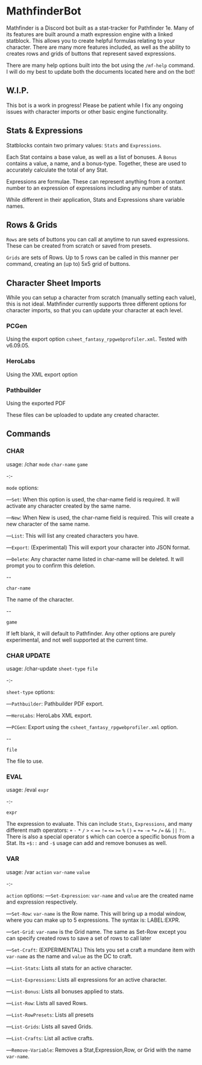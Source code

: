 # MathfinderBot

Mathfinder is a Discord bot built as a stat-tracker for Pathfinder 1e. Many of its features are built around a math expression engine with a linked statblock. This allows you to create helpful formulas relating to your character. There are many more features included, as well as the ability to creates rows and grids of buttons that represent saved expressions.

There are many help options built into the bot using the `/mf-help` command. I will do my best to update both the documents located here and on the bot!

## W.I.P.
This bot is a work in progress! Please be patient while I fix any ongoing issues with character imports or other basic engine functionality. 


## Stats & Expressions
Statblocks contain two primary values: `Stats` and `Expressions`. 

Each Stat contains a base value, as well as a list of bonuses. A `Bonus` contains a value, a name, and a bonus-type. Together, these are used to accurately calculate the total of any Stat.

Expressions are formulae. These can represent anything from a contant number to an expression of expressions including any number of stats. 

While different in their application, Stats and Expressions share variable names.


## Rows & Grids
`Rows` are sets of buttons you can call at anytime to run saved expressions. These can be created from scratch or saved from presets.

`Grids` are sets of Rows. Up to 5 rows can be called in this manner per command, creating an (up to) 5x5 grid of buttons.


## Character Sheet Imports
While you can setup a character from scratch (manually setting each value), this is not ideal. Mathfinder currently supports three different options for character imports, so that you can update your character at each level.

### PCGen
Using the export option `csheet_fantasy_rpgwebprofiler.xml`. Tested with v6.09.05.

### HeroLabs
Using the XML export option

### Pathbuilder
Using the exported PDF


These files can be uploaded to update any created character.


## Commands

### **CHAR**

usage:
/char `mode` `char-name` `game`

-:-

`mode` options:

—`Set`: When this option is used, the char-name field is required. It will activate any character created by the same name.

—`New`: When New is used, the char-name field is required. This will create a new character of the same name.

—`List`: This will list any created characters you have.

—`Export`: (Experimental) This will export your character into JSON format.

—`Delete`: Any character name listed in char-name will be deleted. It will prompt you to confirm this deletion.

--

`char-name`

The name of the character.

--

`game`

If left blank, it will default to Pathfinder. Any other options are purely experimental, and not well supported at the current time.


### **CHAR UPDATE**

usage:
/char-update `sheet-type` `file`

-:-

`sheet-type` options:

—`Pathbuilder`: Pathbuilder PDF export.

—`HeroLabs`: HeroLabs XML export.

—`PCGen`: Export using the `csheet_fantasy_rpgwebprofiler.xml` option.

--

`file`

The file to use.


### **EVAL**

usage:
/eval `expr`

-:-


`expr`

The expression to evaluate. This can include `Stats`, `Expressions`, and many different math operators: `+` `-` `*` `/` `>` `<` `==` `!=` `<=` `>=` `%` `()` `=` `+=` `-=` `*=` `/=` `&&` `||` `?:`. There is also a special operator `$` which can coerce a specific bonus from a Stat. Its `+$::` and `-$` usage can add and remove bonuses as well.


### **VAR**

usage:
/var `action` `var-name` `value`

-:-

`action` options:
—`Set-Expression`: `var-name` and `value` are the created name and expression respectively. 

—`Set-Row`: `var-name` is the Row name. This will bring up a modal window, where you can make up to 5 expressions. The syntax is: LABEL:EXPR.

—`Set-Grid`: `var-name` is the Grid name. The same as Set-Row except you can specify created rows to save a set of rows to call later

—`Set-Craft`: (EXPERIMENTAL) This lets you set a craft a mundane item with `var-name` as the name and `value` as the DC to craft.

—`List-Stats`: Lists all stats for an active character.

—`List-Expressions`: Lists all expressions for an active character.

—`List-Bonus`: Lists all bonuses applied to stats.

—`List-Row`: Lists all saved Rows.

—`List-RowPresets`: Lists all presets

—`List-Grids`: Lists all saved Grids.

—`List-Crafts`: List all active crafts.

—`Remove-Variable`: Removes a Stat,Expression,Row, or Grid with the name `var-name`.



